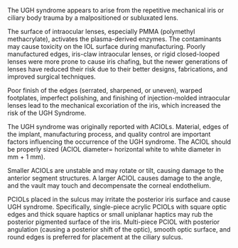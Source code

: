 The UGH syndrome appears to arise from the repetitive mechanical iris or ciliary body trauma by a malpositioned or subluxated lens.

The surface of intraocular lenses, especially PMMA (polymethyl methacrylate), activates the plasma-derived enzymes. The contaminants may cause toxicity on the IOL surface during manufacturing. Poorly manufactured edges, iris-claw intraocular lenses, or rigid closed-looped lenses were more prone to cause iris chafing, but the newer generations of lenses have reduced their risk due to their better designs, fabrications, and improved surgical techniques.

Poor finish of the edges (serrated, sharpened, or uneven), warped footplates, imperfect polishing, and finishing of injection-molded intraocular lenses lead to the mechanical excoriation of the iris, which increased the risk of the UGH Syndrome.

The UGH syndrome was originally reported with ACIOLs. Material, edges of the implant, manufacturing process, and quality control are important factors influencing the occurrence of the UGH syndrome. The ACIOL should be properly sized (ACIOL diameter= horizontal white to white diameter in mm + 1 mm).

Smaller ACIOLs are unstable and may rotate or tilt, causing damage to the anterior segment structures. A larger ACIOL causes damage to the angle, and the vault may touch and decompensate the corneal endothelium.

PCIOLs placed in the sulcus may irritate the posterior iris surface and cause UGH syndrome. Specifically, single-piece acrylic PCIOLs with square optic edges and thick square haptics or small uniplanar haptics may rub the posterior pigmented surface of the iris. Multi-piece PCIOL with posterior angulation (causing a posterior shift of the optic), smooth optic surface, and round edges is preferred for placement at the ciliary sulcus.